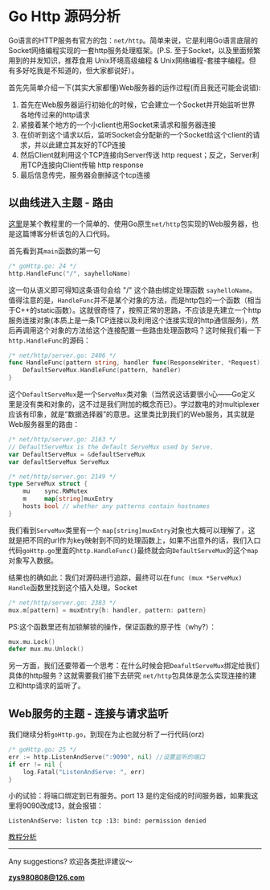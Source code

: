 # Go Http 源码分析

Go语言的HTTP服务有官方的包：```net/http```。简单来说，它是利用Go语言底层的Socket网络编程实现的一套http服务处理框架。(P.S. 至于Socket，以及里面频繁用到的并发知识，推荐食用 Unix环境高级编程 & Unix网络编程-套接字编程。但有多好吃我是不知道的，但大家都说好）。

首先先简单介绍一下(其实大家都懂)Web服务器的运作过程(而且我还可能会说错): 

1. 首先在Web服务器运行初始化的时候，它会建立一个Socket并开始监听世界各地传过来的http请求
2. 紧接着某个地方的一个小client也用Socket来请求和服务器连接
3. 在侦听到这个请求以后，监听Socket会分配新的一个Socket给这个client的请求，并以此建立其友好的TCP连接
4. 然后Client就利用这个TCP连接向Server传送 http request；反之，Server利用TCP连接向Client传输 http response
5. 最后信息传完，服务器会删掉这个tcp连接


## 以曲线进入主题 - 路由

[这里](goHttp.go)是某个教程里的一个简单的、使用Go原生```net/http```包实现的Web服务器，也是这篇博客分析该包的入口代码。


首先看到其```main```函数的第一句
```Go
/* goHttp.go: 24 */
http.HandleFunc("/", sayhelloName) 
```
这一句从语义即可得知这条语句会给 "/" 这个路由绑定处理函数 ```sayhelloName```。值得注意的是，```HandleFunc```并不是某个对象的方法，而是http包的一个函数（相当于C++的static函数）。这就很奇怪了，按照正常的思路，不应该是先建立一个http服务连接对象(本质上是一条TCP连接以及利用这个连接实现的http通信服务)，然后再调用这个对象的方法给这个连接配置一些路由处理函数吗？这时候我们看一下 ```http.HandleFunc```的源码：

```Go
/* net/http/server.go: 2406 */
func HandleFunc(pattern string, handler func(ResponseWriter, *Request)) {
	DefaultServeMux.HandleFunc(pattern, handler)
}
```
这个```DefaultServeMux```是一个```ServeMux```类对象（当然说这话要很小心——Go定义里是没有类和对象的，这不过是我们附加的概念而已）。学过数电的对multiplexer应该有印象，就是”数据选择器”的意思。这里类比到我们的Web服务，其实就是Web服务器里的路由：

```Go
/* net/http/server.go: 2163 */
// DefaultServeMux is the default ServeMux used by Serve.
var DefaultServeMux = &defaultServeMux
var defaultServeMux ServeMux
```

```Go
/* net/http/server.go: 2149 */
type ServeMux struct {
	mu    sync.RWMutex
	m     map[string]muxEntry
	hosts bool // whether any patterns contain hostnames
}

```

我们看到```ServeMux```类里有一个 ```map[string]muxEntry```对象也大概可以理解了，这就是把不同的url作为key映射到不同的处理函数上，如果不出意外的话，我们入口代码```goHttp.go```里面的```http.HandleFunc()```最终就会向```DefaultServeMux```的这个```map```对象写入数据。

结果也的确如此：我们对源码进行追踪，最终可以在```func (mux *ServeMux) Handle```函数里找到这个插入处理。Socket

```Go
/* net/http/server.go: 2383 */
mux.m[pattern] = muxEntry{h: handler, pattern: pattern}
```
PS:这个函数里还有加锁解锁的操作，保证函数的原子性（why?）：

```Go
mux.mu.Lock()
defer mux.mu.Unlock()
```

另一方面，我们还要带着一个思考：在什么时候会把```DeafultServeMux```绑定给我们具体的http服务？这就需要我们接下去研究 ```net/http```包具体是怎么实现连接的建立和http请求的监听了。

## Web服务的主题 - 连接与请求监听

我们继续分析```goHttp.go```，到现在为止也就分析了一行代码(orz)

```Go
/* goHttp.go: 25 */
err := http.ListenAndServe(":9090", nil) //设置监听的端口
if err != nil {
    log.Fatal("ListenAndServe: ", err)
}
```

小的试验：将端口绑定到已有服务。port 13 是约定俗成的时间服务器，如果我这里将9090改成13，就会报错：

```shell
ListenAndServe: listen tcp :13: bind: permission denied
```

[教程分析](https://github.com/astaxie/build-web-application-with-golang/blob/master/zh/03.3.md)

<hr>

Any suggestions? 欢迎各类批评建议～

**zys980808@126.com**